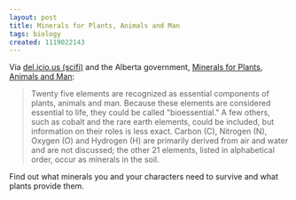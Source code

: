```yaml
---
layout: post
title: Minerals for Plants, Animals and Man
tags: biology
created: 1119022143
---
```

Via [del.icio.us (scifi)](http://del.icio.us/tag/scifi) and the Alberta government, [Minerals for Plants, Animals and Man](http://www1.agric.gov.ab.ca/$department/deptdocs.nsf/all/agdex789?opendocument):

> Twenty five elements are recognized as essential components of plants, animals and man. Because these elements are considered essential to life, they could be called "bioessential." A few others, such as cobalt and the rare earth elements, could be included, but information on their roles is less exact. Carbon (C), Nitrogen (N), Oxygen (O) and Hydrogen (H) are primarily derived from air and water and are not discussed; the other 21 elements, listed in alphabetical order, occur as minerals in the soil.

Find out what minerals you and your characters need to survive and what plants provide them.
